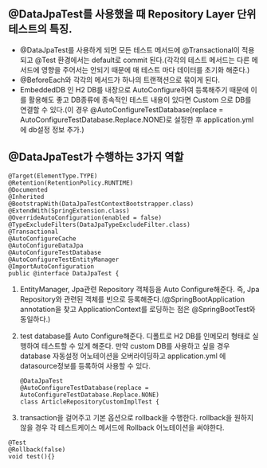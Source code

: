 ## @DataJpaTest를 사용했을 때 Repository Layer 단위 테스트의 특징.

- @DataJpaTest를 사용하게 되면 모든 테스트 메서드에 @Transactional이 적용되고 @Test 환경에서는 default로 commit 된다.(각각의 테스트 메서드는 다른 메서드에 영향을 주어서는 안되기 때문에 매 테스트 마다 데이터를 초기화 해준다.)
- @BeforeEach와 각각의 메서드가 하나의 트랜잭션으로 묶이게 된다.
- EmbeddedDB 인 H2 DB를 내장으로 AutoConfigure하여 등록해주기 때문에 이를 활용해도 좋고 DB종류에 종속적인 테스트 내용이 있다면 Custom 으로 DB를 연결할 수 있다.(이 경우 @AutoConfigureTestDatabase(replace = AutoConfigureTestDatabase.Replace.NONE)로 설정한 후 application.yml에 db설정 정보 추가.)

## @DataJpaTest가 수행하는 3가지 역할

```null
@Target(ElementType.TYPE)
@Retention(RetentionPolicy.RUNTIME)
@Documented
@Inherited
@BootstrapWith(DataJpaTestContextBootstrapper.class)
@ExtendWith(SpringExtension.class)
@OverrideAutoConfiguration(enabled = false)
@TypeExcludeFilters(DataJpaTypeExcludeFilter.class)
@Transactional
@AutoConfigureCache
@AutoConfigureDataJpa
@AutoConfigureTestDatabase
@AutoConfigureTestEntityManager
@ImportAutoConfiguration
public @interface DataJpaTest {
```

1. EntityManager, Jpa관련 Repository 객체등을 Auto Configure해준다. 즉, Jpa Repository와 관련된 객체를 빈으로 등록해준다.(@SpringBootApplication annotation을 찾고 ApplicationContext를 로딩하는 점은 @SpringBootTest와 동일하다.)
2. test database를 Auto Configure해준다. 디폴트로 H2 DB를 인메모리 형태로 실행하여 테스트할 수 있게 해준다. 만약 custom DB를 사용하고 싶을 경우 database 자동설정 어노테이션을 오버라이딩하고 application.yml 에 datasource정보를 등록하여 사용할 수 있다.
    
    ```null
    @DataJpaTest
    @AutoConfigureTestDatabase(replace = AutoConfigureTestDatabase.Replace.NONE)
    class ArticleRepositoryCustomImplTest {
    ```
    
3. transaction을 걸어주고 기본 옵션으로 rollback을 수행한다. rollback을 원하지 않을 경우 각 테스트케이스 메서드에 Rollback 어노테이션을 써야한다.

```null
@Test
@Rollback(false)
void test(){}
```